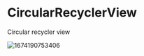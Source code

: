 # CircularRecyclerView
Circular recycler view


![1674190753406](https://user-images.githubusercontent.com/122687829/213620626-06c8df28-fdfb-490d-9956-8dd6df610c12.JPEG)
